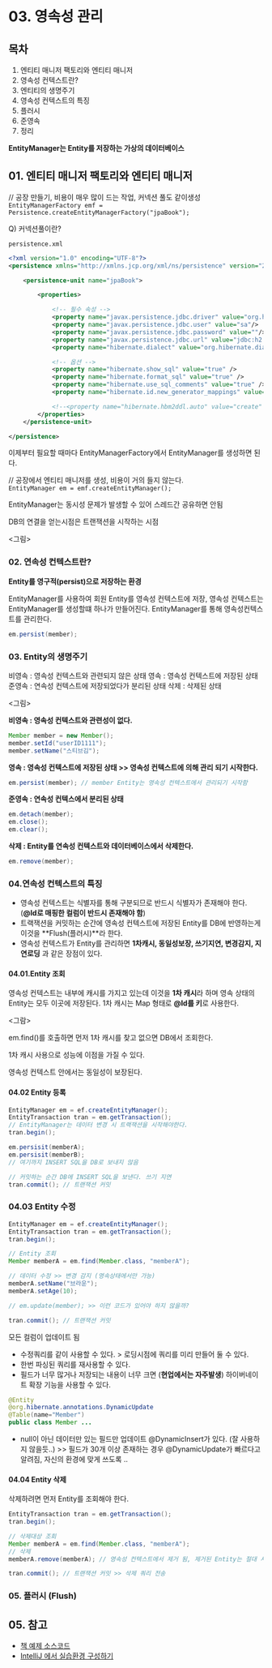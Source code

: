 # 03. 영속성 관리

## 목차

1. 엔티티 매니저 팩토리와 엔티티 매니저
2. 영속성 컨텍스트란? 
3. 엔티티의 생명주기
4. 영속성 컨텍스트의 특징
5. 플러시
6. 준영속
7. 정리

**EntityManager는 Entity를 저장하는 가상의 데이터베이스**

## 01. 엔티티 매니저 팩토리와 엔티티 매니저

// 공장 만들기, 비용이 매우 많이 드는 작업, 커넥션 풀도 같이생성<br>
````EntityManagerFactory emf = Persistence.createEntityManagerFactory("jpaBook");````

Q) 커넥션풀이란?

`persistence.xml`

````xml
<?xml version="1.0" encoding="UTF-8"?>
<persistence xmlns="http://xmlns.jcp.org/xml/ns/persistence" version="2.1">

    <persistence-unit name="jpaBook">

        <properties>

            <!-- 필수 속성 -->
            <property name="javax.persistence.jdbc.driver" value="org.h2.Driver"/>
            <property name="javax.persistence.jdbc.user" value="sa"/>
            <property name="javax.persistence.jdbc.password" value=""/>
            <property name="javax.persistence.jdbc.url" value="jdbc:h2:tcp://localhost/~/test"/>
            <property name="hibernate.dialect" value="org.hibernate.dialect.H2Dialect" />

            <!-- 옵션 -->
            <property name="hibernate.show_sql" value="true" />
            <property name="hibernate.format_sql" value="true" />
            <property name="hibernate.use_sql_comments" value="true" />
            <property name="hibernate.id.new_generator_mappings" value="true" />

            <!--<property name="hibernate.hbm2ddl.auto" value="create" />-->
        </properties>
    </persistence-unit>

</persistence>
````

이제부터 필요할 때마다 EntityManagerFactory에서 EntityManager를 생성하면 된다.

// 공장에서 엔티티 매니저를 생성, 비용이 거의 들지 않는다.<br>
```EntityManager em = emf.createEntityManager();```

EntityManager는 동시성 문제가 발생할 수 있어 스레드간 공유하면 안됨

DB의 연결을 얻는시점은 트랜잭션을 시작하는 시점

<그림>

### 02. 연속성 컨텍스트란?

**Entity를 영구적(persist)으로 저장하는 환경**

EntityManager를 사용하여 회원 Entity를 영속성 컨텍스트에 저장, 영속성 컨텍스트는 EntityManager를 생성할떄 하나가 만들어진다. EntityManager를 통해 영속성컨텍스트를 관리한다.<br>
````java
em.persist(member); 
````

### 03. Entity의 생명주기

비영속 : 영속성 컨텍스트와 관련되지 않은 상태
영속 : 영속성 컨텍스트에 저장된 상태
준영속 : 연속성 컨텍스트에 저장되었다가 분리된 상태
삭제 : 삭제된 상태

<그림>

**비영속 : 영속성 컨텍스트와 관련성이 없다.**<br>
~~~java
Member member = new Member();
member.setId("userID1111");
member.setName("스티브김");
~~~

**영속 : 영속성 컨텍스트에 저장된 상태 >> 영속성 컨텍스트에 의해 관리 되기 시작한다.**<br>

~~~java
em.persist(member); // member Entity는 영속성 컨텍스트에서 관리되기 시작함
~~~

**준영속 : 연속성 컨텍스에서 분리된 상태**<br>
~~~java
em.detach(member);
em.close();
em.clear();
~~~

**삭제 : Entity를 연속성 컨텍스트와 데이터베이스에서 삭제한다.**<br>
~~~java
em.remove(member);
~~~


### 04.연속성 컨텍스트의 특징

* 영속성 컨텍스트는 식별자를 통해 구분되므로 반드시 식별자가 존재해야 한다. (**@Id로 매핑한 컬럼이 반드시 존재해야 함**)
* 트랙잭션을 커밋하는 순간에 영속성 컨텍스트에 저장된 Entity를 DB에 반영하는게 이것을 **Flush(플러시)**라 한다.
* 영속성 컨텍스트가 Entity를 관리하면 **1차캐시, 동일성보장, 쓰기지연, 변경감지, 지연로딩** 과 같은 장점이 있다.

#### 04.01.Entity 조회

영속성 컨텍스트는 내부에 캐시를 가지고 있는데 이것을 **1차 캐시**라 하며 영속 상태의 Entity는 모두 이곳에 저장된다. 1차 캐시는 Map 형태로 **@Id를 키**로 사용한다.

<그람>

em.find()를 호출하면 먼저 1차 캐시를 찾고 없으면 DB에서 조회한다.

1차 캐시 사용으로 성능에 이점을 가질 수 있다.


영속성 컨텍스트 안에서는 동일성이 보장된다.


#### 04.02 Entity 등록

~~~java
EntityManager em = ef.createEntityManager();
EntityTransaction tran = em.getTransaction();
// EntityManager는 데이터 변경 시 트랙잭션을 시작해야한다.
tran.begin();

em.persisit(memberA);
em.persisit(memberB);
// 여기까지 INSERT SQL을 DB로 보내지 않음

// 커밋하는 순간 DB에 INSERT SQL을 보낸다. 쓰기 지연
tran.commit(); // 트랜잭션 커밋
~~~ 

### 04.03 Entity 수정


~~~java
EntityManager em = ef.createEntityManager();
EntityTransaction tran = em.getTransaction();
tran.begin();

// Entity 조회
Member memberA = em.find(Member.class, "memberA");

// 데이터 수정 >> 변경 감지 (영속상태에서만 가능)
memberA.setName("브라운");
memberA.setAge(10);

// em.update(member); >> 이런 코드가 있어야 하지 않을까?

tran.commit(); // 트랜잭션 커밋
~~~ 

모든 컬럼이 업데이트 됨

* 수정쿼리를 같이 사용할 수 있다. > 로딩시점에 쿼리를 미리 만들어 둘 수 있다.
* 한번 파싱된 쿼리를 재사용할 수 있다.
* 필드가 너무 많거나 저장되는 내용이 너무 크면 (**현업에서는 자주발생**) 하이버네이트 확장 기능을 사용할 수 있다.

~~~java
@Entity
@org.hibernate.annotations.DynamicUpdate
@Table(name="Member")
public class Member ...
~~~ 

* null이 아닌 데이터만 있는 필드만 업데이트 @DynamicInsert가 있다. (잘 사용하지 않을듯..) >> 필드가 30개 이상 존재하는 경우 @DynamicUpdate가 빠르다고 알려짐, 자신의 환경에 맞게 쓰도록 ..

#### 04.04 Entity 삭제

삭제하려면 먼저 Entity를 조회해야 한다.

~~~java
EntityTransaction tran = em.getTransaction();
tran.begin();

// 삭제대상 조회
Member memberA = em.find(Member.class, "memberA"); 
// 삭제
memberA.remove(memberA); // 영속성 컨텍스트에서 제거 됨, 제거된 Entity는 절대 사용하지 말자..

tran.commit(); // 트랜잭션 커밋 >> 삭제 쿼리 전송
~~~

### 05. 플러시 (Flush)




## 05. 참고

* [책 예제 소스코드](https://github.com/holyeye/jpabook)
* [IntelliJ 에서 실습환경 구성하기](https://medium.com/@oopchoi/jpa-%ED%94%84%EB%A1%9C%EA%B7%B8%EB%9E%98%EB%B0%8D-fc443b647ec8)



